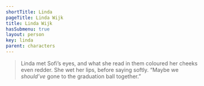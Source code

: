 ```yaml
---
shortTitle: Linda
pageTitle: Linda Wijk
title: Linda Wijk
hasSubmenu: true
layout: person
key: linda
parent: characters
---
```


> Linda met Sofi’s eyes, and what she read in them coloured her cheeks even redder. She wet her lips, before saying softly. “Maybe we *should’ve* gone to the graduation ball together.”
